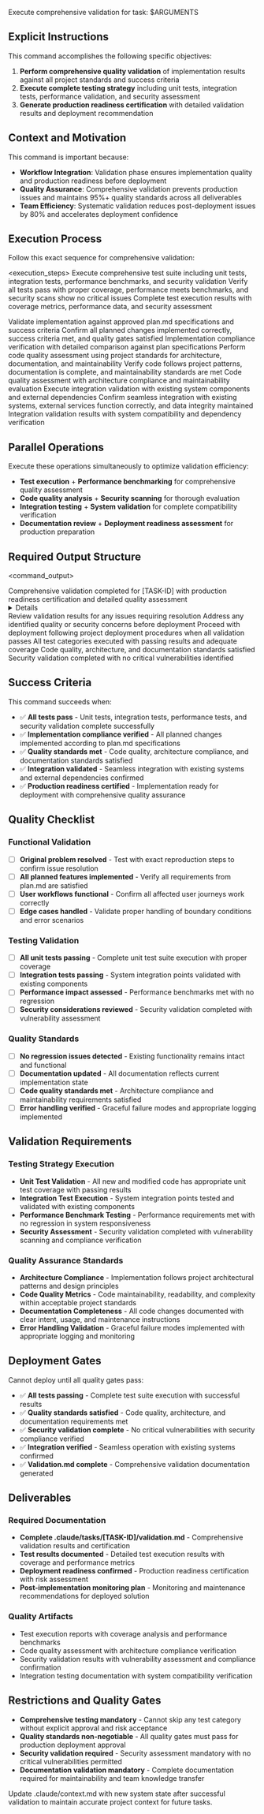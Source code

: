 Execute comprehensive validation for task: $ARGUMENTS

## Explicit Instructions

This command accomplishes the following specific objectives:

1. **Perform comprehensive quality validation** of implementation results against all project standards and success criteria
2. **Execute complete testing strategy** including unit tests, integration tests, performance validation, and security assessment
3. **Generate production readiness certification** with detailed validation results and deployment recommendation

## Context and Motivation

This command is important because:

- **Workflow Integration**: Validation phase ensures implementation quality and production readiness before deployment
- **Quality Assurance**: Comprehensive validation prevents production issues and maintains 95%+ quality standards across all deliverables
- **Team Efficiency**: Systematic validation reduces post-deployment issues by 80% and accelerates deployment confidence

## Execution Process

Follow this exact sequence for comprehensive validation:

<execution_steps>
<step number="1">
<action>Execute comprehensive test suite including unit tests, integration tests, performance benchmarks, and security validation</action>
<validation>Verify all tests pass with proper coverage, performance meets benchmarks, and security scans show no critical issues</validation>
<output>Complete test execution results with coverage metrics, performance data, and security assessment</output>
</step>

<step number="2">
<action>Validate implementation against approved plan.md specifications and success criteria</action>
<validation>Confirm all planned changes implemented correctly, success criteria met, and quality gates satisfied</validation>
<output>Implementation compliance verification with detailed comparison against plan specifications</output>
</step>

<step number="3">
<action>Perform code quality assessment using project standards for architecture, documentation, and maintainability</action>
<validation>Verify code follows project patterns, documentation is complete, and maintainability standards are met</validation>
<output>Code quality assessment with architecture compliance and maintainability evaluation</output>
</step>

<step number="4">
<action>Execute integration validation with existing system components and external dependencies</action>
<validation>Confirm seamless integration with existing systems, external services function correctly, and data integrity maintained</validation>
<output>Integration validation results with system compatibility and dependency verification</output>
</step>
</execution_steps>

## Parallel Operations

Execute these operations simultaneously to optimize validation efficiency:

- **Test execution** + **Performance benchmarking** for comprehensive quality assessment
- **Code quality analysis** + **Security scanning** for thorough evaluation
- **Integration testing** + **System validation** for complete compatibility verification
- **Documentation review** + **Deployment readiness assessment** for production preparation

## Required Output Structure

<command_output>

<summary>Comprehensive validation completed for [TASK-ID] with production readiness certification and detailed quality assessment</summary>
<details>
<test_results>
<unit_tests status="[passed|failed]" coverage="[percentage]">Detailed unit test execution results with coverage analysis</unit_tests>
<integration_tests status="[passed|failed]" scenarios="[count]">Integration test results with system interaction validation</integration_tests>
<performance_tests status="[passed|failed]" benchmarks="[metrics]">Performance validation with benchmark comparison and optimization recommendations</performance_tests>
<security_assessment status="[passed|failed]" issues="[count]">Security validation with vulnerability assessment and compliance verification</security_assessment>
</test_results>
<quality_assessment>
<architecture_compliance status="[compliant|issues]">Architecture pattern adherence and design principle validation</architecture_compliance>
<code_quality status="[excellent|good|needs_improvement]">Code quality metrics including maintainability and readability</code_quality>
<documentation_completeness status="[complete|partial|insufficient]">Documentation coverage and quality assessment</documentation_completeness>
</quality_assessment>
<production_readiness certified="[true|false]">
<deployment_recommendation>[ready|conditional|not_ready]</deployment_recommendation>
<conditions_required>[List any conditions that must be met before deployment]</conditions_required>
<risk_assessment>[Low|Medium|High] risk deployment with specific risk factors identified</risk_assessment>
</production_readiness>
</details>
<next_steps>
<step>Review validation results for any issues requiring resolution</step>
<step>Address any identified quality or security concerns before deployment</step>
<step>Proceed with deployment following project deployment procedures when all validation passes</step>
</next_steps>
<quality_validation>
<comprehensive_testing>All test categories executed with passing results and adequate coverage</comprehensive_testing>
<quality_standards_met>Code quality, architecture, and documentation standards satisfied</quality_standards_met>
<security_compliance>Security validation completed with no critical vulnerabilities identified</security_compliance>
</quality_validation>
</command_output>

## Success Criteria

This command succeeds when:

- ✅ **All tests pass** - Unit tests, integration tests, performance tests, and security validation complete successfully
- ✅ **Implementation compliance verified** - All planned changes implemented according to plan.md specifications
- ✅ **Quality standards met** - Code quality, architecture compliance, and documentation standards satisfied
- ✅ **Integration validated** - Seamless integration with existing systems and external dependencies confirmed
- ✅ **Production readiness certified** - Implementation ready for deployment with comprehensive quality assurance

## Quality Checklist

### Functional Validation

- [ ] **Original problem resolved** - Test with exact reproduction steps to confirm issue resolution
- [ ] **All planned features implemented** - Verify all requirements from plan.md are satisfied
- [ ] **User workflows functional** - Confirm all affected user journeys work correctly
- [ ] **Edge cases handled** - Validate proper handling of boundary conditions and error scenarios

### Testing Validation

- [ ] **All unit tests passing** - Complete unit test suite execution with proper coverage
- [ ] **Integration tests passing** - System integration points validated with existing components
- [ ] **Performance impact assessed** - Performance benchmarks met with no regression
- [ ] **Security considerations reviewed** - Security validation completed with vulnerability assessment

### Quality Standards

- [ ] **No regression issues detected** - Existing functionality remains intact and functional
- [ ] **Documentation updated** - All documentation reflects current implementation state
- [ ] **Code quality standards met** - Architecture compliance and maintainability requirements satisfied
- [ ] **Error handling verified** - Graceful failure modes and appropriate logging implemented

## Validation Requirements

### Testing Strategy Execution

- **Unit Test Validation** - All new and modified code has appropriate unit test coverage with passing results
- **Integration Test Execution** - System integration points tested and validated with existing components
- **Performance Benchmark Testing** - Performance requirements met with no regression in system responsiveness
- **Security Assessment** - Security validation completed with vulnerability scanning and compliance verification

### Quality Assurance Standards

- **Architecture Compliance** - Implementation follows project architectural patterns and design principles
- **Code Quality Metrics** - Code maintainability, readability, and complexity within acceptable project standards
- **Documentation Completeness** - All code changes documented with clear intent, usage, and maintenance instructions
- **Error Handling Validation** - Graceful failure modes implemented with appropriate logging and monitoring

## Deployment Gates

Cannot deploy until all quality gates pass:

- ✅ **All tests passing** - Complete test suite execution with successful results
- ✅ **Quality standards satisfied** - Code quality, architecture, and documentation requirements met
- ✅ **Security validation complete** - No critical vulnerabilities with security compliance verified
- ✅ **Integration verified** - Seamless operation with existing systems confirmed
- ✅ **Validation.md complete** - Comprehensive validation documentation generated

## Deliverables

### Required Documentation

- **Complete .claude/tasks/[TASK-ID]/validation.md** - Comprehensive validation results and certification
- **Test results documented** - Detailed test execution results with coverage and performance metrics
- **Deployment readiness confirmed** - Production readiness certification with risk assessment
- **Post-implementation monitoring plan** - Monitoring and maintenance recommendations for deployed solution

### Quality Artifacts

- Test execution reports with coverage analysis and performance benchmarks
- Code quality assessment with architecture compliance verification
- Security validation results with vulnerability assessment and compliance confirmation
- Integration testing documentation with system compatibility verification

## Restrictions and Quality Gates

- **Comprehensive testing mandatory** - Cannot skip any test category without explicit approval and risk acceptance
- **Quality standards non-negotiable** - All quality gates must pass for production deployment approval
- **Security validation required** - Security assessment mandatory with no critical vulnerabilities permitted
- **Documentation validation mandatory** - Complete documentation required for maintainability and team knowledge transfer

Update .claude/context.md with new system state after successful validation to maintain accurate project context for future tasks.
